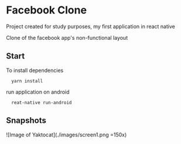 # Facebook Clone

Project created for study purposes, my first application in react native

Clone of the facebook app's non-functional layout

## Start

To install dependencies

```shell
  yarn install

```

run application on android

```shell
  reat-native run-android
```

## Snapshots

![Image of Yaktocat](./images/screen1.png =150x)
